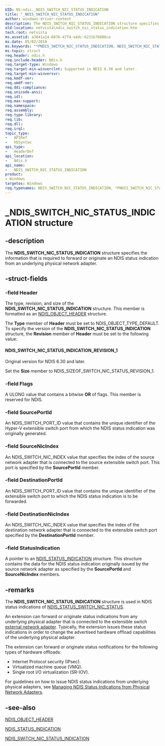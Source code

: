 ```yaml
---
UID: NS:ndis._NDIS_SWITCH_NIC_STATUS_INDICATION
title: "_NDIS_SWITCH_NIC_STATUS_INDICATION"
author: windows-driver-content
description: The NDIS_SWITCH_NIC_STATUS_INDICATION structure specifies the information that is required to forward or originate an NDIS status indication from an underlying physical network adapter.
old-location: netvista\ndis_switch_nic_status_indication.htm
tech.root: netvista
ms.assetid: a3841a14-0876-47f4-a4dc-6231b76086ca
ms.date: 05/02/2018
ms.keywords: "*PNDIS_SWITCH_NIC_STATUS_INDICATION, NDIS_SWITCH_NIC_STATUS_INDICATION, NDIS_SWITCH_NIC_STATUS_INDICATION structure [Network Drivers Starting with Windows Vista], PNDIS_SWITCH_NIC_STATUS_INDICATION, PNDIS_SWITCH_NIC_STATUS_INDICATION structure pointer [Network Drivers Starting with Windows Vista], _NDIS_SWITCH_NIC_STATUS_INDICATION, ndis/NDIS_SWITCH_NIC_STATUS_INDICATION, ndis/PNDIS_SWITCH_NIC_STATUS_INDICATION, netvista.ndis_switch_nic_status_indication"
ms.topic: struct
req.header: ndis.h
req.include-header: Ndis.h
req.target-type: Windows
req.target-min-winverclnt: Supported in NDIS 6.30 and later.
req.target-min-winversvr: 
req.kmdf-ver: 
req.umdf-ver: 
req.ddi-compliance: 
req.unicode-ansi: 
req.idl: 
req.max-support: 
req.namespace: 
req.assembly: 
req.type-library: 
req.lib: 
req.dll: 
req.irql: 
topic_type:
-	APIRef
-	kbSyntax
api_type:
-	HeaderDef
api_location:
-	Ndis.h
api_name:
-	NDIS_SWITCH_NIC_STATUS_INDICATION
product:
- Windows
targetos: Windows
req.typenames: NDIS_SWITCH_NIC_STATUS_INDICATION, *PNDIS_SWITCH_NIC_STATUS_INDICATION
---
```


# _NDIS_SWITCH_NIC_STATUS_INDICATION structure


## -description


The <b>NDIS_SWITCH_NIC_STATUS_INDICATION</b> structure specifies the information that is required to forward or originate an NDIS status indication from an underlying physical network adapter.


## -struct-fields




### -field Header

The type, revision, and size of the <b>NDIS_SWITCH_NIC_STATUS_INDICATION</b> structure. This member is formatted as an <a href="https://msdn.microsoft.com/library/windows/hardware/ff566588">NDIS_OBJECT_HEADER</a> structure.

The <b>Type</b> member of <b>Header</b> must be set to NDIS_OBJECT_TYPE_DEFAULT. To specify the version of the <b>NDIS_SWITCH_NIC_STATUS_INDICATION</b> structure, the <b>Revision</b> member of <b>Header</b> must be set to the following value: 





#### NDIS_SWITCH_NIC_STATUS_INDICATION_REVISION_1

Original version for NDIS 6.30 and later.

Set the <b>Size</b> member to NDIS_SIZEOF_SWITCH_NIC_STATUS_REVISION_1.


### -field Flags

A ULONG value that contains a bitwise <b>OR</b> of flags. This member is reserved for NDIS.




### -field SourcePortId

An NDIS_SWITCH_PORT_ID value that contains the unique identifier of the Hyper-V extensible switch port from which the NDIS status indication was originally generated.




### -field SourceNicIndex

An NDIS_SWITCH_NIC_INDEX value that specifies the index of the source network adapter that is connected to the source extensible switch port. This port is specified by the <b>SourcePortId</b> member. 




### -field DestinationPortId

An NDIS_SWITCH_PORT_ID value that contains the unique identifier of the extensible switch port to which the NDIS status indication is to be forwarded.




### -field DestinationNicIndex

An NDIS_SWITCH_NIC_INDEX value that specifies the index of the destination network adapter that is connected to the  extensible switch port specified by the <b>DestinationPortId</b> member. 




### -field StatusIndication

A pointer to an <a href="https://msdn.microsoft.com/library/windows/hardware/ff567373">NDIS_STATUS_INDICATION</a> structure. This structure contains the data for the NDIS status indication originally issued by the source network adapter as specified by the <b>SourcePortId</b> and <b>SourceNicIndex</b> members.


## -remarks



The <b>NDIS_SWITCH_NIC_STATUS_INDICATION</b> structure is used in NDIS status indications of <a href="https://msdn.microsoft.com/library/windows/hardware/hh598205">NDIS_STATUS_SWITCH_NIC_STATUS</a>.

An extension can forward or originate status indications from any underlying physical adapter that is connected to the extensible switch <a href="https://docs.microsoft.com/windows-hardware/drivers/network/external-network-adapters">external network adapter</a>. Typically, the extension issues these status indications in order to change the advertised hardware offload capabilities of the underlying physical adapter. 

The extension can forward or originate status notifications for the following types of hardware offloads:

<ul>
<li>
Internet Protocol security (IPsec).

</li>
<li>
Virtualized machine queue (VMQ).

</li>
<li>
Single root I/O virtualization (SR-IOV).

</li>
</ul>
For guidelines on how to issue NDIS status indications from underlying physical adapters, see <a href="https://msdn.microsoft.com/ECA336FD-3E07-47D8-9006-6FE9CC1BEC2F">Managing NDIS Status Indications from Physical Network Adapters</a>.




## -see-also




<b></b>



<a href="https://msdn.microsoft.com/library/windows/hardware/ff566588">NDIS_OBJECT_HEADER</a>



<a href="https://msdn.microsoft.com/library/windows/hardware/ff567373">NDIS_STATUS_INDICATION</a>



<a href="https://msdn.microsoft.com/library/windows/hardware/hh598217">NDIS_SWITCH_NIC_STATUS_INDICATION</a>
 

 


